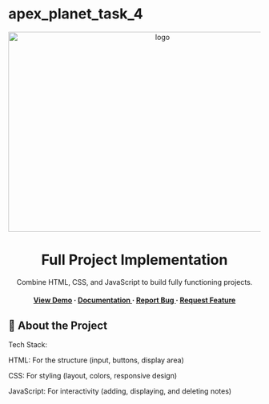# apex_planet_task_4
<div align='center'>

<img src=https://miro.medium.com/max/5120/1*l4xICbIIYlz1OTymWCoUTw.jpeg alt="logo" width=600 height=400 />

<h1>Full Project Implementation</h1>
<p>Combine HTML, CSS, and JavaScript to build fully functioning projects.</p>

<h4> <a href=https://traptisingh7300.github.io/apex_planet_task_4/>View Demo</a> <span> · </span> <a href="https://github.com/TraptiSingh7300 /apex_planet_task_4/blob/master/README.md"> Documentation </a> <span> · </span> <a href="https://github.com/TraptiSingh7300 /apex_planet_task_4/issues"> Report Bug </a> <span> · </span> <a href="https://github.com/TraptiSingh7300 /apex_planet_task_4/issues"> Request Feature </a> </h4>


</div>

## :star2: About the Project
<p>Tech Stack:

HTML: For the structure (input, buttons, display area)

CSS: For styling (layout, colors, responsive design)

JavaScript: For interactivity (adding, displaying, and deleting notes)</p>
